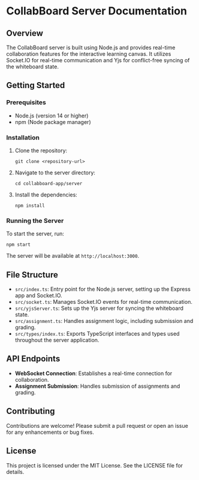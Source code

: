 # CollabBoard Server Documentation

## Overview
The CollabBoard server is built using Node.js and provides real-time collaboration features for the interactive learning canvas. It utilizes Socket.IO for real-time communication and Yjs for conflict-free syncing of the whiteboard state.

## Getting Started

### Prerequisites
- Node.js (version 14 or higher)
- npm (Node package manager)

### Installation
1. Clone the repository:
   ```
   git clone <repository-url>
   ```
2. Navigate to the server directory:
   ```
   cd collabboard-app/server
   ```
3. Install the dependencies:
   ```
   npm install
   ```

### Running the Server
To start the server, run:
```
npm start
```
The server will be available at `http://localhost:3000`.

## File Structure
- `src/index.ts`: Entry point for the Node.js server, setting up the Express app and Socket.IO.
- `src/socket.ts`: Manages Socket.IO events for real-time communication.
- `src/yjsServer.ts`: Sets up the Yjs server for syncing the whiteboard state.
- `src/assignment.ts`: Handles assignment logic, including submission and grading.
- `src/types/index.ts`: Exports TypeScript interfaces and types used throughout the server application.

## API Endpoints
- **WebSocket Connection**: Establishes a real-time connection for collaboration.
- **Assignment Submission**: Handles submission of assignments and grading.

## Contributing
Contributions are welcome! Please submit a pull request or open an issue for any enhancements or bug fixes.

## License
This project is licensed under the MIT License. See the LICENSE file for details.